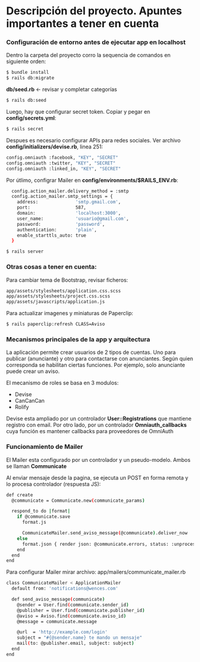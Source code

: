 # Descripción del proyecto. Apuntes importantes a tener en cuenta

### Configuración de entorno antes de ejecutar app en localhost


Dentro la carpeta del proyecto corro la sequencia de comandos en siguiente orden:

```sh
$ bundle install
$ rails db:migrate
```

**db/seed.rb** <- revisar y completar categorías
```sh
$ rails db:seed
```

Luego, hay que configurar secret token. Copiar y pegar en **config/secrets.yml**:

```sh
$ rails secret
```

Despues es necesario configurar APIs para redes sociales. Ver archivo **config/initializers/devise.rb**, linea 251:

```sh
config.omniauth :facebook, "KEY", "SECRET"
config.omniauth :twitter, "KEY", "SECRET"
config.omniauth :linked_in, "KEY", "SECRET"
```

Por útlimo, configrar Mailer en **config/environments/$RAILS_ENV.rb**:

```sh
  config.action_mailer.delivery_method = :smtp
  config.action_mailer.smtp_settings = {
    address:              'smtp.gmail.com',
    port:                 587,
    domain:               'localhost:3000',
    user_name:            'usuario@gmail.com',
    password:             'password',
    authentication:       'plain',
    enable_starttls_auto: true
  }
```



```sh
$ rails server
```


### Otras cosas a tener en cuenta:


Para cambiar tema de Bootstrap, revisar ficheros:

```sh
app/assets/stylesheets/application.css.scss
app/assets/stylesheets/project.css.scss
app/assets/javascripts/application.js
```

Para actualizar imagenes y miniaturas de Paperclip:

```sh
$ rails paperclip:refresh CLASS=Aviso
```


### Mecanismos principales de la app y arquitectura

La aplicación permite crear usuarios de 2 tipos de cuentas. Uno para publicar (anunciante) y otro para contactarse con anunciantes. Según quien corresponda se habilitan ciertas funciones. Por ejemplo, solo anunciante puede crear un aviso.

El mecanismo de roles se basa en 3 modulos:

  - Devise
  - CanCanCan
  - Rolify

Devise esta ampliado por un controlador **User::Registrations** que mantiene registro con email. Por otro lado, por un controlador **Omniauth_callbacks** cuya función es mantener callbacks para proveedores de OmniAuth


### Funcionamiento de Mailer

El Mailer esta configurado por un controlador y un pseudo-modelo. Ambos se llaman **Communicate**

Al enviar mensaje desde la pagina, se ejecuta un POST en forma remota y lo procesa controlador (respuesta JS):


```sh
def create
  @communicate = Communicate.new(communicate_params)

  respond_to do |format|
    if @communicate.save
      format.js

      CommunicateMailer.send_aviso_message(@communicate).deliver_now
    else
      format.json { render json: @communicate.errors, status: :unprocessable_entity }
    end
  end
end
```


Para configurar Mailer mirar archivo:
app/mailers/communicate_mailer.rb

```sh
class CommunicateMailer < ApplicationMailer
  default from: 'notifications@wences.com'

  def send_aviso_message(communicate)
    @sender = User.find(communicate.sender_id)
    @publisher = User.find(communicate.publisher_id)
    @aviso = Aviso.find(communicate.aviso_id)
    @message = communicate.message

    @url  = 'http://example.com/login'
    subject = "#{@sender.name} te mando un mensaje"
    mail(to: @publisher.email, subject: subject)
  end
end
```


